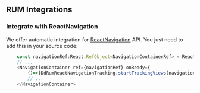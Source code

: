 ## RUM Integrations

### Integrate with ReactNavigation
We offer automatic integration for [ReactNavigation](https://reactnavigation.org/) API. You just need to add this in your source code:
```typescript
    const navigationRef:React.RefObject<NavigationContainerRef> = React.createRef();
    // ...
    <NavigationContainer ref={navigationRef} onReady={
        ()=>{DdRumReactNavigationTracking.startTrackingViews(navigationRef.current)}}>
        // ...
    </NavigationContainer>
```
